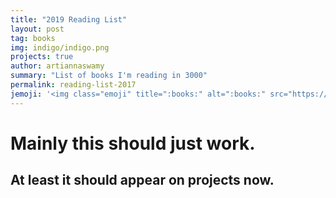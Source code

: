 ```yaml
---
title: "2019 Reading List"
layout: post
tag: books
img: indigo/indigo.png
projects: true
author: artiannaswamy
summary: "List of books I'm reading in 3000"
permalink: reading-list-2017
jemoji: '<img class="emoji" title=":books:" alt=":books:" src="https://assets.github.com/images/icons/emoji/unicode/1f4da.png" height="20" width="20" align="absmiddle">'
---
```



# Mainly this should just work.
## At least it should appear on projects now.
